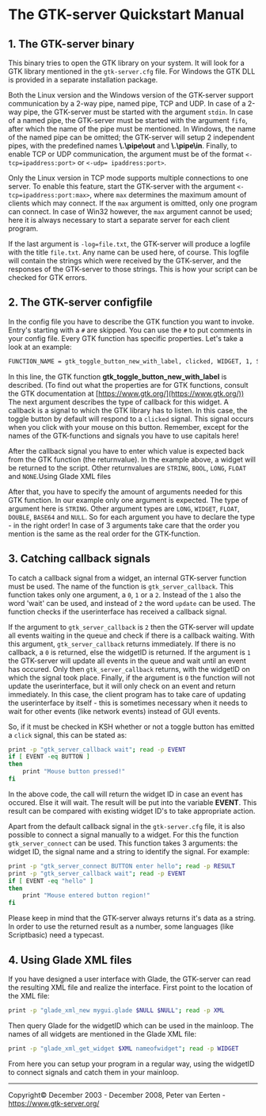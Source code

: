 # The GTK-server Quickstart Manual

## 1. The GTK-server binary

This binary tries to open the GTK library on your system. It will look for a GTK library mentioned in the ```gtk-server.cfg``` file. For Windows the GTK DLL is provided in a separate installation package.

Both the Linux version and the Windows version of the GTK-server support communication by a 2-way pipe, named pipe, TCP and UDP. In case of a 2-way pipe, the GTK-server must be started with the argument ```stdin```. In case of a named pipe, the GTK-server must be started with the argument ```fifo```, after which the name of the pipe must be mentioned. In Windows, the name of the named pipe can be omitted; the GTK-server will setup 2 independent pipes, with the predefined names **\\.\pipe\out** and **\\.\pipe\in**. Finally, to enable TCP or UDP communication, the argument must be of the format ```<-tcp=ipaddress:port>``` or ```<-udp= ipaddress:port>```.

Only the Linux version in TCP mode supports multiple connections to one server. To enable this feature, start the GTK-server with the argument ```<-tcp=ipaddress:port:max>```, where ``max`` determines the maximum amount of clients which may connect. If the ```max``` argument is omitted, only one program can connect. In case of Win32 however, the ```max``` argument cannot be used; here it is always necessary to start a separate server for each client program.

If the last argument is ```-log=file.txt```, the GTK-server will produce a logfile with the title ```file.txt```. Any name can be used here, of course. This logfile will contain the strings which were received by the GTK-server, and the responses of the GTK-server to those strings. This is how your script can be checked for GTK errors.

## 2. The GTK-server configfile

In the config file you have to describe the GTK function you want to invoke. Entry's starting with a ```#``` are skipped. You can use the ```#``` to put comments in your config file. Every GTK function has specific properties. Let's take a look at an example:

```bash
FUNCTION_NAME = gtk_toggle_button_new_with_label, clicked, WIDGET, 1, STRING
```

In this line, the GTK function **gtk_toggle_button_new_with_label** is described. (To find out what the properties are for GTK functions, consult the GTK documentation at [https://www.gtk.org/](https://www.gtk.org/)) The next argument describes the type of callback for this widget. A callback is a signal to which the GTK library has to listen. In this case, the toggle button by default will respond to a ```clicked``` signal. This signal occurs when you click with your mouse on this button. Remember, except for the names of the GTK-functions and signals you have to use capitals here!

After the callback signal you have to enter which value is expected back from the GTK function (the returnvalue). In the example above, a widget will be returned to the script. Other returnvalues are ```STRING```, ```BOOL```, ```LONG```, ```FLOAT``` and ```NONE```.Using Glade XML files

After that, you have to specify the amount of arguments needed for this GTK function. In our example only one argument is expected. The type of argument here is ```STRING```. Other argument types are ```LONG```, ```WIDGET```, ```FLOAT```, ```DOUBLE```, ```BASE64``` and ```NULL```. So for each argument you have to declare the type - in the right order! In case of 3 arguments take care that the order you mention is the same as the real order for the GTK-function.

## 3. Catching callback signals

To catch a callback signal from a widget, an internal GTK-server function must be used. The name of the function is ```gtk_server_callback```. This function takes only one argument, a ```0```, ```1``` or a ```2```. Instead of the ```1``` also the word 'wait' can be used, and instead of ```2``` the word ```update``` can be used. The function checks if the userinterface has received a callback signal.

If the argument to ```gtk_server_callback``` is ```2``` then the GTK-server will update all events waiting in the queue and check if there is a callback waiting. With this argument, ```gtk_server_callback``` returns immediately. If there is no callback, a ```0``` is returned, else the widgetID is returned. If the argument is ```1``` the GTK-server will update all events in the queue and wait until an event has occured. Only then ```gtk_server_callback``` returns, with the widgetID on which the signal took place. Finally, if the argument is ```0``` the function will not update the userinterface, but it will only check on an event and return immediately. In this case, the client program has to take care of updating the userinterface by itself - this is sometimes necessary when it needs to wait for other events (like network events) instead of GUI events.

So, if it must be checked in KSH whether or not a toggle button has emitted a ```click``` signal, this can be stated as:

```bash
print -p "gtk_server_callback wait"; read -p EVENT
if [ EVENT -eq BUTTON ]
then
    print "Mouse button pressed!"
fi
```

In the above code, the call will return the widget ID in case an event has occured. Else it will wait. The result will be put into the variable **EVENT**. This result can be compared with existing widget ID's to take appropriate action.

Apart from the default callback signal in the ```gtk-server.cfg``` file, it is also possible to connect a signal manually to a widget. For this the function ```gtk_server_connect``` can be used. This function takes 3 arguments: the widget ID, the signal name and a string to identify the signal. For example:

```bash
print -p "gtk_server_connect BUTTON enter hello"; read -p RESULT
print -p "gtk_server_callback wait"; read -p EVENT
if [ EVENT -eq "hello" ]
then
    print "Mouse entered button region!"
fi
```

Please keep in mind that the GTK-server always returns it's data as a string. In order to use the returned result as a number, some languages (like Scriptbasic) need a typecast.

## 4. Using Glade XML files

If you have designed a user interface with Glade, the GTK-server can read the resulting XML file and realize the interface. First point to the location of the XML file:

```bash
print -p "glade_xml_new mygui.glade $NULL $NULL"; read -p XML
```

Then query Glade for the widgetID which can be used in the mainloop. The names of all widgets are mentioned in the Glade XML file:

```bash
print -p "glade_xml_get_widget $XML nameofwidget"; read -p WIDGET
```

From here you can setup your program in a regular way, using the widgetID to connect signals and catch them in your mainloop.

---
Copyright© December 2003 - December 2008, Peter van Eerten  -  https://www.gtk-server.org/
